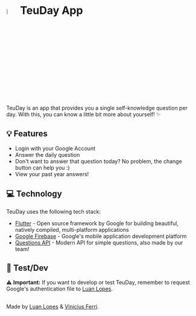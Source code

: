 <h1>
<img src="https://citywise.org/wp-content/uploads/2019/11/SelfKnowledge.png" width="6%">
TeuDay App</h1>

TeuDay is an app that provides you a single self-knowledge question per day. With this, you can know a little bit more about yourself! ✨

##  💡 Features

- Login with your Google Account
- Answer the daily question
- Don't want to answer that question today? No problem, the change button can help you :)
- View your past year answers!

## 💻  Technology

TeuDay uses the following tech stack:

- [Flutter](https://flutter.dev/) - Open source framework by Google for building beautiful, natively compiled, multi-platform applications
- [Google Firebase](https://firebase.google.com/) - Google's mobile application development platform
- [Questions API](https://github.com/wgkdata/questions-api) - Modern API for simple questions, also made by our team!

## 📱 Test/Dev

[](https://emojipedia.org/warning/#:~:text=Emoji%20Meaning,to%20Emoji%201.0%20in%202015.)

 ⚠️ **Important:** If you want to develop or test TeuDay, remember to request Google's authentication file to [Luan Lopes](https://github.com/wgkdata).

##

Made by [Luan Lopes](https://github.com/wgkdata) & [Vinicius Ferri](https://github.com/vini-ferri).
